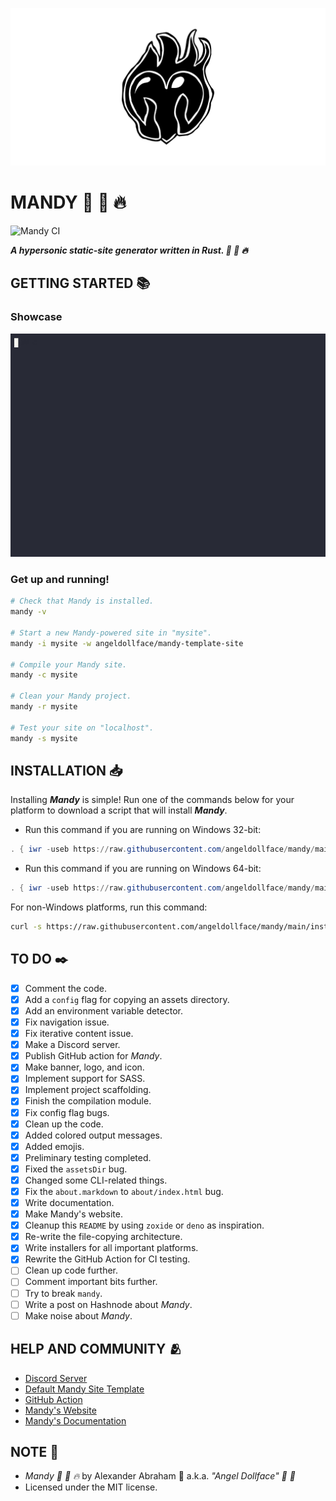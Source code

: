 <p align="center">
 <img src="/assets/banner/banner.png"/>
</p>

# MANDY :rocket: :pill: :fire:

![Mandy CI](https://github.com/angeldollface/mandy/actions/workflows/rust.yml/badge.svg)

***A hypersonic static-site generator written in Rust. :rocket: :pill: :fire:***

## GETTING STARTED :books:

### Showcase

<p align="center">
 <img src="/assets/showcase/showcase.gif"/>
</p>

### Get up and running!

```bash
# Check that Mandy is installed.
mandy -v

# Start a new Mandy-powered site in "mysite".
mandy -i mysite -w angeldollface/mandy-template-site

# Compile your Mandy site.
mandy -c mysite

# Clean your Mandy project.
mandy -r mysite

# Test your site on "localhost".
mandy -s mysite
```

## INSTALLATION :inbox_tray:

Installing ***Mandy*** is simple! Run one of the commands below for your platform to download a script that will install ***Mandy***.

- Run this command if you are running on Windows 32-bit:

```Powershell
. { iwr -useb https://raw.githubusercontent.com/angeldollface/mandy/main/installers/win_32.ps1 } | iex; ./win_32.ps1
```

- Run this command if you are running on Windows 64-bit:

```Powershell
. { iwr -useb https://raw.githubusercontent.com/angeldollface/mandy/main/installers/win_64.ps1 } | iex; ./win_64.ps1
```

For non-Windows platforms, run this command:

```bash
curl -s https://raw.githubusercontent.com/angeldollface/mandy/main/installers/nix.sh | bash -s
```

## TO DO :black_nib:

- [x] Comment the code.
- [x] Add a `config` flag for copying an assets directory.
- [x] Add an environment variable detector.
- [x] Fix navigation issue.
- [x] Fix iterative content issue.
- [x] Make a Discord server.
- [x] Publish GitHub action for *Mandy*.
- [x] Make banner, logo, and icon.
- [x] Implement support for SASS.
- [x] Implement project scaffolding.
- [x] Finish the compilation module.
- [x] Fix config flag bugs.
- [x] Clean up the code.
- [x] Added colored output messages.
- [x] Added emojis.
- [x] Preliminary testing completed.
- [x] Fixed the `assetsDir` bug.
- [x] Changed some CLI-related things.
- [x] Fix the `about.markdown` to `about/index.html` bug.
- [x] Write documentation.
- [x] Make Mandy's website.
- [x] Cleanup this `README` by using `zoxide` or `deno` as inspiration.
- [x] Re-write the file-copying architecture.
- [x] Write installers for all important platforms.
- [x] Rewrite the GitHub Action for CI testing.
- [ ] Clean up code further.
- [ ] Comment important bits further.
- [ ] Try to break `mandy`.
- [ ] Write a post on Hashnode about *Mandy*.
- [ ] Make noise about *Mandy*.

## HELP AND COMMUNITY :people_hugging:

- [Discord Server](https://discord.gg/VR7eZFrf)
- [Default Mandy Site Template](https://github.com/angeldollface/mandy-template-site)
- [GitHub Action](https://github.com/angeldollface/mandy-github-action)
- [Mandy's Website](https://angeldollface.art/mandys-house)
- [Mandy's Documentation](https://angeldollface.art/mandys-house/content/documentation/)

## NOTE :scroll:

- *Mandy :rocket: :pill: :fire:* by Alexander Abraham :black_heart: a.k.a. *"Angel Dollface" :dolls: :ribbon:*
- Licensed under the MIT license.
